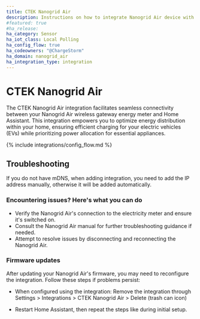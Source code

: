 ```yaml
---
title: CTEK Nanogrid Air
description: Instructions on how to integrate Nanogrid Air device with Home Assistant.
#featured: true
#ha_release: 
ha_category: Sensor
ha_iot_class: Local Polling
ha_config_flow: true
ha_codeowners: "@ChargeStorm"
ha_domain: nanogrid_air
ha_integration_type: integration
---
```


# CTEK Nanogrid Air

The CTEK Nanogrid Air integration facilitates seamless connectivity between your Nanogrid Air wireless gateway energy meter and Home Assistant. This integration empowers you to optimize energy distribution within your home, ensuring efficient charging for your electric vehicles (EVs) while prioritizing power allocation for essential appliances.

{% include integrations/config_flow.md %}

## Troubleshooting

<div class='note'>
If you do not have mDNS, when adding integration, you need to add the IP address manually, otherwise it will be added automatically.
</div>

### Encountering issues? Here's what you can do

- Verify the Nanogrid Air's connection to the electricity meter and ensure it's switched on.
- Consult the Nanogrid Air manual for further troubleshooting guidance if needed.
- Attempt to resolve issues by disconnecting and reconnecting the Nanogrid Air.

### Firmware updates

After updating your Nanogrid Air's firmware, you may need to reconfigure the integration. Follow these steps if problems persist:

- When configured using the integration:
  Remove the integration through Settings > Integrations > CTEK Nanogrid Air > Delete (trash can icon)

- Restart Home Assistant, then repeat the steps like during initial setup.
